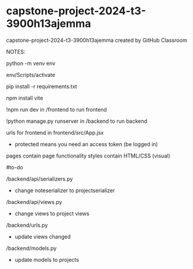 # capstone-project-2024-t3-3900h13ajemma
capstone-project-2024-t3-3900h13ajemma created by GitHub Classroom

NOTES:

python -m venv env

env/Scripts/activate

pip install -r requirements.txt

npm install vite

!npm run dev in /frontend to run frontend

!python manage.py runserver in /backend to run backend

urls for frontend in frontend/src/App.jsx
- protected means you need an access token (be logged in)

pages contain page functionality
styles contain HTML/CSS (visual)

#to-do

/backend/api/serializers.py 
- change noteserializer to projectserializer

/backend/api/views.py 
- change views to project views

/backend/urls.py 
- update views changed

/backend/models.py 
- update models to projects
